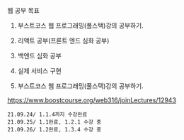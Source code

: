 웹 공부 목표
1. 부스트코스 웹 프로그래밍(풀스택)강의 공부하기.
2. 리액트 공부(프론트 엔드 심화 공부)
3. 백엔드 심화 공부
4. 실제 서비스 구현

1. 부스트코스 웹 프로그래밍(풀스택)강의 공부하기.

https://www.boostcourse.org/web316/joinLectures/12943

	21.09.24/ 1.1.4까지 수강완료
	21.09.25/ 1.1완료, 1.2.1 수강 중
	21.09.26/ 1.2완료, 1.3.4 수강 중